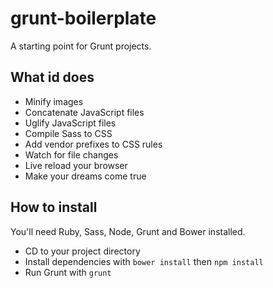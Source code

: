 # grunt-boilerplate

A starting point for Grunt projects.

## What id does

* Minify images
* Concatenate JavaScript files
* Uglify JavaScript files
* Compile Sass to CSS
* Add vendor prefixes to CSS rules
* Watch for file changes
* Live reload your browser
* Make your dreams come true

## How to install

You'll need Ruby, Sass, Node, Grunt and Bower installed.

* CD to your project directory
* Install dependencies with `bower install` then `npm install`
* Run Grunt with `grunt`
